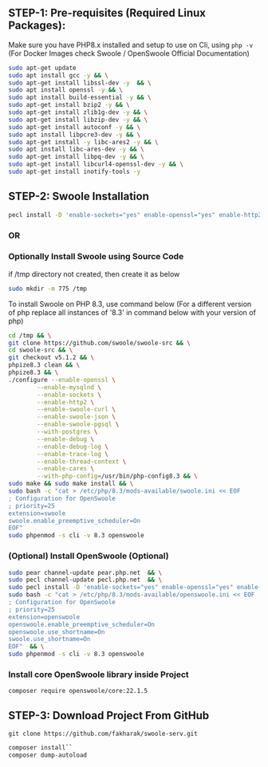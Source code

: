 ## STEP-1: Pre-requisites (Required Linux Packages):
Make sure you have PHP8.x installed and setup to use on Cli, using ```php -v```
(For Docker Images check Swoole / OpenSwoole Official Documentation)

```sh
sudo apt-get update
sudo apt install gcc -y && \
sudo apt-get install libssl-dev -y  && \
sudo apt install openssl -y && \
sudo apt install build-essential -y && \
sudo apt-get install bzip2 -y && \
sudo apt-get install zlib1g-dev -y && \
sudo apt-get install libzip-dev -y && \
sudo apt-get install autoconf -y && \
sudo apt install libpcre3-dev -y && \
sudo apt-get install -y libc-ares2 -y && \
sudo apt install libc-ares-dev -y && \
sudo apt-get install libpq-dev -y && \
sudo apt-get install libcurl4-openssl-dev -y && \
sudo apt-get install inotify-tools -y
```

## STEP-2: Swoole Installation
```sh
pecl install -D 'enable-sockets="yes" enable-openssl="yes" enable-http2="yes" enable-mysqlnd="yes" enable-swoole-json="no" enable-swoole-curl="yes" enable-cares="yes"' swoole
```
### OR

### Optionally Install Swoole using Source Code
if /tmp directory not created, then create it as below
```sh
sudo mkdir -m 775 /tmp
```

To install Swoole on PHP 8.3, use command below (For a different version of php replace all instances of '8.3' in command below with your version of php)

```sh
cd /tmp && \
git clone https://github.com/swoole/swoole-src && \
cd swoole-src && \
git checkout v5.1.2 && \
phpize8.3 clean && \
phpize8.3 && \
./configure --enable-openssl \
        --enable-mysqlnd \
        --enable-sockets \
        --enable-http2 \
        --enable-swoole-curl \
        --enable-swoole-json \
        --enable-swoole-pgsql \
        --with-postgres \
        --enable-debug \
        --enable-debug-log \
        --enable-trace-log \
        --enable-thread-context \
        --enable-cares \
        --with-php-config=/usr/bin/php-config8.3 && \
sudo make && sudo make install && \
sudo bash -c "cat > /etc/php/8.3/mods-available/swoole.ini << EOF
; Configuration for OpenSwoole
; priority=25
extension=swoole
swoole.enable_preemptive_scheduler=On
EOF"
sudo phpenmod -s cli -v 8.3 openswoole
```

### (Optional) Install OpenSwoole (Optional)

```sh
sudo pear channel-update pear.php.net  && \
sudo pecl channel-update pecl.php.net  && \
sudo pecl install -D 'enable-sockets="yes" enable-openssl="yes" enable-http2="yes" enable-mysqlnd="yes" enable-swoole-pgsql="yes" enable-swoole-json="yes" enable-swoole-curl="yes" enable-debug="yes" enable-swoole-trace="yes" enable-thread-context="yes" enable-debug-log="yes" enable-trace-log="yes" enable-cares="yes"' openswoole-22.1.2  && \
sudo bash -c "cat > /etc/php/8.3/mods-available/openswoole.ini << EOF
; Configuration for OpenSwoole
; priority=25
extension=openswoole
openswoole.enable_preemptive_scheduler=On
openswoole.use_shortname=On
swoole.use_shortname=On
EOF"  && \
sudo phpenmod -s cli -v 8.3 openswoole
```

### Install core OpenSwoole library inside Project
```composer require openswoole/core:22.1.5```


## STEP-3: Download Project From GitHub
```git clone https://github.com/fakharak/swoole-serv.git```

```sh 
composer install``
composer dump-autoload
```
